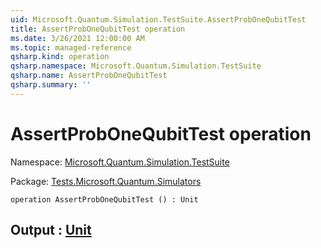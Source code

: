 ```yaml
---
uid: Microsoft.Quantum.Simulation.TestSuite.AssertProbOneQubitTest
title: AssertProbOneQubitTest operation
ms.date: 3/26/2021 12:00:00 AM
ms.topic: managed-reference
qsharp.kind: operation
qsharp.namespace: Microsoft.Quantum.Simulation.TestSuite
qsharp.name: AssertProbOneQubitTest
qsharp.summary: ''
---
```


# AssertProbOneQubitTest operation

Namespace: [Microsoft.Quantum.Simulation.TestSuite](xref:Microsoft.Quantum.Simulation.TestSuite)

Package: [Tests.Microsoft.Quantum.Simulators](https://nuget.org/packages/Tests.Microsoft.Quantum.Simulators)




```qsharp
operation AssertProbOneQubitTest () : Unit
```


## Output : [Unit](xref:microsoft.quantum.lang-ref.unit)

